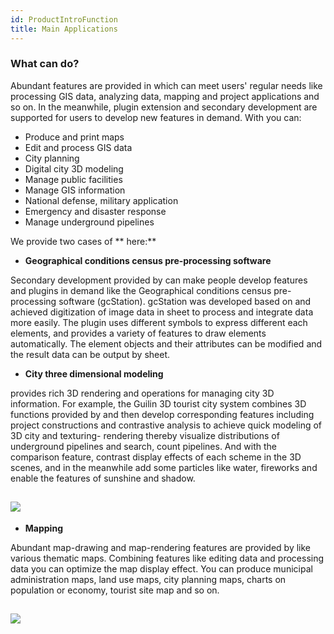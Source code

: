 ```yaml
---
id: ProductIntroFunction
title: Main Applications
---
```

### What can  do?

Abundant features are provided in  which can meet users' regular needs like
processing GIS data, analyzing data, mapping and project applications and so
on. In the meanwhile, plugin extension and secondary development are supported
for users to develop new features in demand. With  you can:

  * Produce and print maps
  * Edit and process GIS data
  * City planning
  * Digital city 3D modeling
  * Manage public facilities
  * Manage GIS information
  * National defense, military application
  * Emergency and disaster response
  * Manage underground pipelines

We provide two cases of ** here:**

  * **Geographical conditions census pre-processing software**

Secondary development provided by  can make people develop features and
plugins in demand like the Geographical conditions census pre-processing
software (gcStation). gcStation was developed based on  and achieved
digitization of image data in sheet to process and integrate data more easily.
The plugin uses different symbols to express different each elements, and
provides a variety of features to draw elements automatically. The element
objects and their attributes can be modified and the result data can be output
by sheet.

  * **City three dimensional modeling**

provides rich 3D rendering and operations for managing city 3D information.
For example, the Guilin 3D tourist city system combines 3D functions provided
by  and then develop corresponding features including project constructions
and contrastive analysis to achieve quick modeling of 3D city and texturing-
rendering thereby visualize distributions of underground pipelines and search,
count pipelines. And with the comparison feature, contrast display effects of
each scheme in the 3D scenes, and in the meanwhile add some particles like
water, fireworks and enable the features of sunshine and shadow.

![](img-en/SceneApplication.png)  
---  
  * **Mapping**

Abundant map-drawing and map-rendering features are provided by  like various
thematic maps. Combining features like editing data and processing data you
can optimize the map display effect. You can produce municipal administration
maps, land use maps, city planning maps, charts on population or economy,
tourist site map and so on.

![](img-en/Mapping.png)  
---  
  
